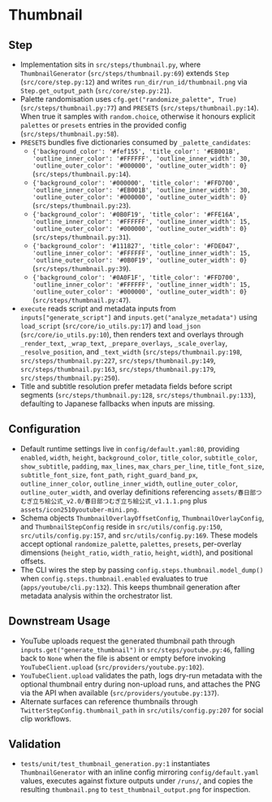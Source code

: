 # Thumbnail

## Step
- Implementation sits in `src/steps/thumbnail.py`, where `ThumbnailGenerator` (`src/steps/thumbnail.py:69`) extends `Step` (`src/core/step.py:12`) and writes `run_dir/run_id/thumbnail.png` via `Step.get_output_path` (`src/core/step.py:21`).
- Palette randomisation uses `cfg.get("randomize_palette", True)` (`src/steps/thumbnail.py:77`) and `PRESETS` (`src/steps/thumbnail.py:14`). When true it samples with `random.choice`, otherwise it honours explicit `palettes` or `presets` entries in the provided config (`src/steps/thumbnail.py:58`).
- `PRESETS` bundles five dictionaries consumed by `_palette_candidates`:
  - `{'background_color': '#fef155', 'title_color': '#EB001B', 'outline_inner_color': '#FFFFFF', 'outline_inner_width': 30, 'outline_outer_color': '#000000', 'outline_outer_width': 0}` (`src/steps/thumbnail.py:14`).
  - `{'background_color': '#000000', 'title_color': '#FFD700', 'outline_inner_color': '#EB001B', 'outline_inner_width': 30, 'outline_outer_color': '#000000', 'outline_outer_width': 0}` (`src/steps/thumbnail.py:23`).
  - `{'background_color': '#0B0F19', 'title_color': '#FFE16A', 'outline_inner_color': '#FFFFFF', 'outline_inner_width': 15, 'outline_outer_color': '#000000', 'outline_outer_width': 0}` (`src/steps/thumbnail.py:31`).
  - `{'background_color': '#111827', 'title_color': '#FDE047', 'outline_inner_color': '#FFFFFF', 'outline_inner_width': 15, 'outline_outer_color': '#0B0F19', 'outline_outer_width': 0}` (`src/steps/thumbnail.py:39`).
  - `{'background_color': '#0A0F1F', 'title_color': '#FFD700', 'outline_inner_color': '#FFFFFF', 'outline_inner_width': 15, 'outline_outer_color': '#000000', 'outline_outer_width': 0}` (`src/steps/thumbnail.py:47`).
- `execute` reads script and metadata inputs from `inputs["generate_script"]` and `inputs.get("analyze_metadata")` using `load_script` (`src/core/io_utils.py:17`) and `load_json` (`src/core/io_utils.py:10`), then renders text and overlays through `_render_text`, `_wrap_text`, `_prepare_overlays`, `_scale_overlay`, `_resolve_position`, and `_text_width` (`src/steps/thumbnail.py:198`, `src/steps/thumbnail.py:227`, `src/steps/thumbnail.py:149`, `src/steps/thumbnail.py:163`, `src/steps/thumbnail.py:179`, `src/steps/thumbnail.py:250`).
- Title and subtitle resolution prefer metadata fields before script segments (`src/steps/thumbnail.py:128`, `src/steps/thumbnail.py:133`), defaulting to Japanese fallbacks when inputs are missing.

## Configuration
- Default runtime settings live in `config/default.yaml:80`, providing `enabled`, `width`, `height`, `background_color`, `title_color`, `subtitle_color`, `show_subtitle`, `padding`, `max_lines`, `max_chars_per_line`, `title_font_size`, `subtitle_font_size`, `font_path`, `right_guard_band_px`, `outline_inner_color`, `outline_inner_width`, `outline_outer_color`, `outline_outer_width`, and overlay definitions referencing `assets/春日部つむぎ立ち絵公式_v2.0/春日部つむぎ立ち絵公式_v1.1.1.png` plus `assets/icon2510youtuber-mini.png`.
- Schema objects `ThumbnailOverlayOffsetConfig`, `ThumbnailOverlayConfig`, and `ThumbnailStepConfig` reside in `src/utils/config.py:150`, `src/utils/config.py:157`, and `src/utils/config.py:169`. These models accept optional `randomize_palette`, `palettes`, `presets`, per-overlay dimensions (`height_ratio`, `width_ratio`, `height`, `width`), and positional offsets.
- The CLI wires the step by passing `config.steps.thumbnail.model_dump()` when `config.steps.thumbnail.enabled` evaluates to true (`apps/youtube/cli.py:132`). This keeps thumbnail generation after metadata analysis within the orchestrator list.

## Downstream Usage
- YouTube uploads request the generated thumbnail path through `inputs.get("generate_thumbnail")` in `src/steps/youtube.py:46`, falling back to `None` when the file is absent or empty before invoking `YouTubeClient.upload` (`src/providers/youtube.py:102`).
- `YouTubeClient.upload` validates the path, logs dry-run metadata with the optional thumbnail entry during non-upload runs, and attaches the PNG via the API when available (`src/providers/youtube.py:137`).
- Alternate surfaces can reference thumbnails through `TwitterStepConfig.thumbnail_path` in `src/utils/config.py:207` for social clip workflows.

## Validation
- `tests/unit/test_thumbnail_generation.py:1` instantiates `ThumbnailGenerator` with an inline config mirroring `config/default.yaml` values, executes against fixture outputs under `/runs/`, and copies the resulting `thumbnail.png` to `test_thumbnail_output.png` for inspection.
